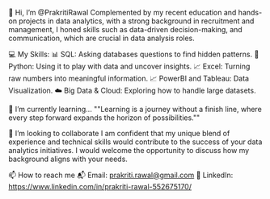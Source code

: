 👋 Hi, I’m @PrakritiRawal
    Complemented by my recent education and hands-on projects in data analytics, with a strong background in recruitment and management,
    I honed skills such as data-driven decision-making, and communication, which are crucial in data analysis roles.

💻 My Skills:
    📊 SQL: Asking databases questions to find hidden patterns.
    🐍 Python: Using it to play with data and uncover insights.
    📈 Excel: Turning raw numbers into meaningful information.
    📈 PowerBI and Tableau: Data Visualization.
    ☁️ Big Data & Cloud: Exploring how to handle large datasets.

🌱 I’m currently learning...
    ""Learning is a journey without a finish line, where every step forward expands the horizon of possibilities.""

 💞️ I’m looking to collaborate
     I am confident that my unique blend of experience and technical skills would contribute to the success of your data analytics initiatives.
     I would welcome the opportunity to discuss how my background aligns with your needs.

📫 How to reach me
    📬 Email: prakriti.rawal@gmail.com
    🔗 LinkedIn: https://www.linkedin.com/in/prakriti-rawal-552675170/
  
